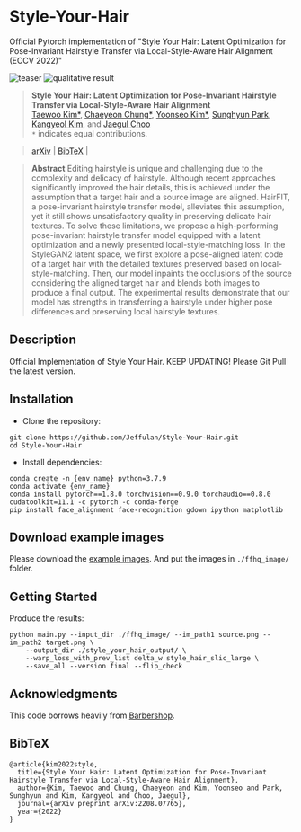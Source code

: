 # Style-Your-Hair
Official Pytorch implementation of "Style Your Hair: Latent Optimization for Pose-Invariant Hairstyle Transfer via Local-Style-Aware Hair Alignment (ECCV 2022)"

![teaser](docs/assets/teaser.png)
![qualitative result](docs/assets/sup-qualitative.png)
> **Style Your Hair: Latent Optimization for Pose-Invariant Hairstyle Transfer via Local-Style-Aware Hair Alignment**<br/>
[Taewoo Kim*](https://github.com/Taeu),
[Chaeyeon Chung*](https://github.com/ChennyTech),
[Yoonseo Kim*](https://github.com/myoons),
[Sunghyun Park](https://psh01087.github.io/),
[Kangyeol Kim](https://kangyeolk.github.io/), and 
[Jaegul Choo](https://sites.google.com/site/jaegulchoo/)<br/>
`*` indicates equal contributions.

> [arXiv](https://arxiv.org/abs/2208.07765) | [BibTeX](#bibtex) |


> **Abstract** Editing hairstyle is unique and challenging due to the complexity and delicacy of hairstyle.
Although recent approaches significantly improved the hair details, this is achieved under the assumption that a target hair and a source image are aligned.
HairFIT, a pose-invariant hairstyle transfer model, alleviates this assumption, yet it still shows unsatisfactory quality in preserving delicate hair textures.
To solve these limitations, we propose a high-performing pose-invariant hairstyle transfer model equipped with a latent optimization and a newly presented local-style-matching loss.
In the StyleGAN2 latent space, we first explore a pose-aligned latent code of a target hair with the detailed textures preserved based on local-style-matching.
Then, our model inpaints the occlusions of the source considering the aligned target hair and blends both images to produce a final output.
The experimental results demonstrate that our model has strengths in transferring a hairstyle under higher pose differences and preserving local hairstyle textures.


## Description
Official Implementation of Style Your Hair. KEEP UPDATING! Please Git Pull the latest version.


## Installation
- Clone the repository:
``` 
git clone https://github.com/Jeffulan/Style-Your-Hair.git
cd Style-Your-Hair
```
- Install dependencies:
```
conda create -n {env_name} python=3.7.9
conda activate {env_name}
conda install pytorch==1.8.0 torchvision==0.9.0 torchaudio==0.8.0 cudatoolkit=11.1 -c pytorch -c conda-forge
pip install face_alignment face-recognition gdown ipython matplotlib
```


## Download example images
Please download the [example images](https://drive.google.com/drive/folders/1RxzbNcKb3bPDKccyo300YXCJ8EvZSaIL?usp=sharing).
And put the images in `./ffhq_image/` folder.

## Getting Started  

Produce the results:
```
python main.py --input_dir ./ffhq_image/ --im_path1 source.png --im_path2 target.png \
    --output_dir ./style_your_hair_output/ \
    --warp_loss_with_prev_list delta_w style_hair_slic_large \
    --save_all --version final --flip_check
```


## Acknowledgments
This code borrows heavily from [Barbershop](https://github.com/ZPdesu/Barbershop).

## BibTeX

```
@article{kim2022style,
  title={Style Your Hair: Latent Optimization for Pose-Invariant Hairstyle Transfer via Local-Style-Aware Hair Alignment},
  author={Kim, Taewoo and Chung, Chaeyeon and Kim, Yoonseo and Park, Sunghyun and Kim, Kangyeol and Choo, Jaegul},
  journal={arXiv preprint arXiv:2208.07765},
  year={2022}
}
```
